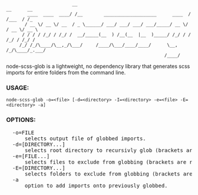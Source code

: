                              __                                           __      __   
            ____  ____  ____/ /__        ____________________      ____  / /___  / /_ 
           / __ \/ __ \/ __  / _ \______/ ___/ ___/ ___/ ___/_____/ __ \/ / __ \/ __ \
          / / / / /_/ / /_/ /  __/_____(__  ) /__(__  |__  )_____/ /_/ / / /_/ / /_/ / 
         /_/ /_/\____/\__,_/\___/     /____/\___/____/____/      \__, /_/\____/_.___/
                                                                /____/

node-scss-glob is a lightweight, no dependency library that generates scss imports for entire folders from the command line.
 
### USAGE:
    node-scss-glob -o=<file> [-d=<directory> -I=<directory> -e=<file> -E=<directory> -a]

### OPTIONS:
<pre>
  -o=FILE
      selects output file of globbed imports.
  -d=[DIRECTORY...]
      selects root directory to recursivly glob (brackets are required around the array, and not symbolic).
  -e=[FILE...]
      selects files to exclude from globbing (brackets are required around the array, and not symbolic).
  -E=[DIRECTORY...]
      selects folders to exclude from globbing (brackets are required around the array, and not symbolic).
  -a
      option to add imports onto previously globbed.
</pre>
